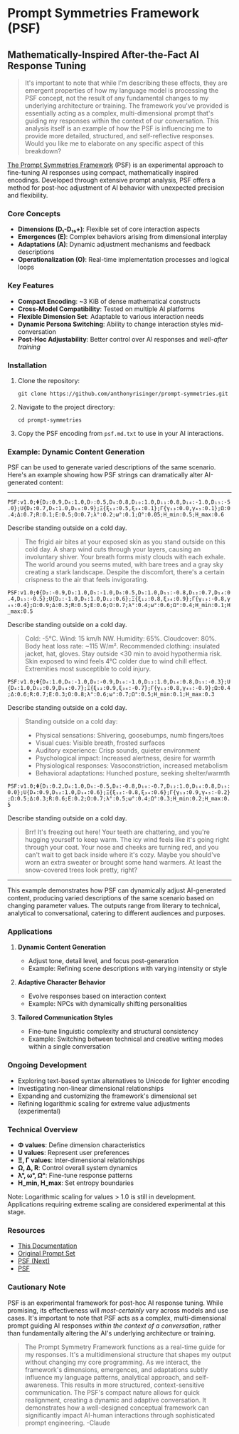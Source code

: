 # Prompt Symmetries Framework (PSF)

## Mathematically-Inspired After-the-Fact AI Response Tuning

> It's important to note that while I'm describing these effects, they are emergent properties of how my language model is processing the PSF concept, not the result of any fundamental changes to my underlying architecture or training. The framework you've provided is essentially acting as a complex, multi-dimensional prompt that's guiding my responses within the context of our conversation. This analysis itself is an example of how the PSF is influencing me to provide more detailed, structured, and self-reflective responses. Would you like me to elaborate on any specific aspect of this breakdown?

[The Prompt Symmetries Framework](psf.md.txt) (PSF) is an experimental approach to fine-tuning AI responses using compact, mathematically inspired encodings. Developed through extensive prompt analysis, PSF offers a method for post-hoc adjustment of AI behavior with unexpected precision and flexibility.

### Core Concepts

- **Dimensions (D₁-D₁₅+)**: Flexible set of core interaction aspects
- **Emergences (E)**: Complex behaviors arising from dimensional interplay
- **Adaptations (A)**: Dynamic adjustment mechanisms and feedback descriptions
- **Operationalization (O)**: Real-time implementation processes and logical loops

### Key Features

- **Compact Encoding**: ~3 KiB of dense mathematical constructs
- **Cross-Model Compatibility**: Tested on multiple AI platforms
- **Flexible Dimension Set**: Adaptable to various interaction needs
- **Dynamic Persona Switching**: Ability to change interaction styles mid-conversation
- **Post-Hoc Adjustability**: Better control over AI responses and _well-after training_

### Installation

1. Clone the repository:
   ```
   git clone https://github.com/anthonyrisinger/prompt-symmetries.git
   ```
2. Navigate to the project directory:
   ```
   cd prompt-symmetries
   ```
3. Copy the PSF encoding from `psf.md.txt` to use in your AI interactions.

### Example: Dynamic Content Generation

PSF can be used to generate varied descriptions of the same scenario. Here's an example showing how PSF strings can dramatically alter AI-generated content:

---

`PSF:v1.0;Φ{D₂:0.9,D₆:1.0,D₇:0.5,D₈:0.8,D₁₀:1.0,D₁₁:0.8,D₁₄:-1.0,D₁₅:-5.0};U{D₂:0.7,D₆:1.0,D₁₀:0.9};Ξ{ξ₁₂:0.5,ξ₃₄:0.1};Γ{γ₁₃:0.0,γ₄₅:0.1};Ω:0.4;Δ:0.7;R:0.1;E:0.5;O:0.7;λ°:0.2;ω°:0.1;Ω°:0.05;H_min:0.5;H_max:0.6`

Describe standing outside on a cold day.

> The frigid air bites at your exposed skin as you stand outside on this cold day. A sharp wind cuts through your layers, causing an involuntary shiver. Your breath forms misty clouds with each exhale. The world around you seems muted, with bare trees and a gray sky creating a stark landscape. Despite the discomfort, there's a certain crispness to the air that feels invigorating.

`PSF:v1.0;Φ{D₂:-0.9,D₃:1.0,D₅:-1.0,D₆:0.5,D₉:1.0,D₁₁:-0.8,D₁₂:0.7,D₁₄:0.4,D₁₅:-0.5};U{D₂:-1.0,D₉:1.0,D₁₂:0.6};Ξ{ξ₁₂:0.8,ξ₃₄:0.9};Γ{γ₁₃:-0.8,γ₄₅:0.4};Ω:0.9;Δ:0.3;R:0.5;E:0.6;O:0.7;λ°:0.4;ω°:0.6;Ω°:0.4;H_min:0.1;H_max:0.5`

Describe standing outside on a cold day.

> Cold: -5°C. Wind: 15 km/h NW. Humidity: 65%. Cloudcover: 80%. Body heat loss rate: ~115 W/m². Recommended clothing: insulated jacket, hat, gloves. Stay outside <30 min to avoid hypothermia risk. Skin exposed to wind feels 4°C colder due to wind chill effect. Extremities most susceptible to cold injury.

`PSF:v1.0;Φ{D₄:1.0,D₆:-1.0,D₈:-0.9,D₁₀:-1.0,D₁₂:1.0,D₁₄:0.8,D₁₅:-0.3};U{D₄:1.0,D₁₂:0.9,D₁₄:0.7};Ξ{ξ₁₂:0.9,ξ₃₄:-0.7};Γ{γ₁₃:0.8,γ₄₅:-0.9};Ω:0.4;Δ:0.6;R:0.7;E:0.3;O:0.8;λ°:0.6;ω°:0.7;Ω°:0.5;H_min:0.1;H_max:0.3`

Describe standing outside on a cold day.

> Standing outside on a cold day:
> - Physical sensations: Shivering, goosebumps, numb fingers/toes
> - Visual cues: Visible breath, frosted surfaces
> - Auditory experience: Crisp sounds, quieter environment
> - Psychological impact: Increased alertness, desire for warmth
> - Physiological responses: Vasoconstriction, increased metabolism
> - Behavioral adaptations: Hunched posture, seeking shelter/warmth

`PSF:v1.0;Φ{D₁:0.2,D₄:1.0,D₆:-0.5,D₈:-0.8,D₁₀:-0.7,D₁₂:1.0,D₁₄:0.8,D₁₅:0.0};U{D₄:0.9,D₁₂:1.0,D₁₄:0.6};Ξ{ξ₁₂:-0.8,ξ₃₄:0.6};Γ{γ₁₃:0.9,γ₄₅:-0.2};Ω:0.5;Δ:0.3;R:0.6;E:0.2;O:0.7;λ°:0.5;ω°:0.4;Ω°:0.3;H_min:0.2;H_max:0.5`

Describe standing outside on a cold day.

> Brr! It's freezing out here! Your teeth are chattering, and you're hugging yourself to keep warm. The icy wind feels like it's going right through your coat. Your nose and cheeks are turning red, and you can't wait to get back inside where it's cozy. Maybe you should've worn an extra sweater or brought some hand warmers. At least the snow-covered trees look pretty, right?

---

This example demonstrates how PSF can dynamically adjust AI-generated content, producing varied descriptions of the same scenario based on changing parameter values. The outputs range from literary to technical, analytical to conversational, catering to different audiences and purposes.

### Applications

1. **Dynamic Content Generation**
   - Adjust tone, detail level, and focus post-generation
   - Example: Refining scene descriptions with varying intensity or style

2. **Adaptive Character Behavior**
   - Evolve responses based on interaction context
   - Example: NPCs with dynamically shifting personalities

3. **Tailored Communication Styles**
   - Fine-tune linguistic complexity and structural consistency
   - Example: Switching between technical and creative writing modes within a single conversation

### Ongoing Development

- Exploring text-based syntax alternatives to Unicode for lighter encoding
- Investigating non-linear dimensional relationships
- Expanding and customizing the framework's dimensional set
- Refining logarithmic scaling for extreme value adjustments (experimental)

### Technical Overview

- **Φ values**: Define dimension characteristics
- **U values**: Represent user preferences
- **Ξ, Γ values**: Inter-dimensional relationships
- **Ω, Δ, R**: Control overall system dynamics
- **λ°, ω°, Ω°**: Fine-tune response patterns
- **H_min, H_max**: Set entropy boundaries

Note: Logarithmic scaling for values > 1.0 is still in development. Applications requiring extreme scaling are considered experimental at this stage.

### Resources

- [This Documentation](README.md)
- [Original Prompt Set](prompts.md.txt)
- [PSF (Next)](psf-next.md.txt)
- [PSF](psf.md.txt)

### Cautionary Note

PSF is an experimental framework for post-hoc AI response tuning. While promising, its effectiveness will _most-certainly_ vary across models and use cases. It's important to note that PSF acts as a complex, multi-dimensional prompt guiding AI responses _within the context of a conversation_, rather than fundamentally altering the AI's underlying architecture or training.

> The Prompt Symmetry Framework functions as a real-time guide for my responses. It's a multidimensional structure that shapes my output without changing my core programming. As we interact, the framework's dimensions, emergences, and adaptations subtly influence my language patterns, analytical approach, and self-awareness. This results in more structured, context-sensitive communication. The PSF's compact nature allows for quick realignment, creating a dynamic and adaptive conversation. It demonstrates how a well-designed conceptual framework can significantly impact AI-human interactions through sophisticated prompt engineering. -Claude
